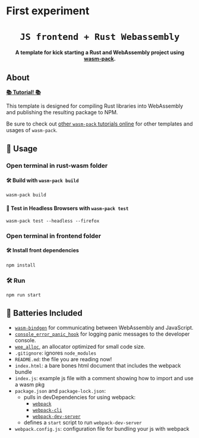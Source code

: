 # First experiment

<div align="center">

  <h1><code>JS frontend + Rust Webassembly</code></h1>

  <strong>A template for kick starting a Rust and WebAssembly project using 
  <a href="https://github.com/rustwasm/wasm-pack">wasm-pack</a>.</strong>
</div>

## About

[**📚 Tutorial! 📚**][template-docs]

This template is designed for compiling Rust libraries into WebAssembly and
publishing the resulting package to NPM.

Be sure to check out [other `wasm-pack` tutorials online][tutorials] for other
templates and usages of `wasm-pack`.

[tutorials]: https://rustwasm.github.io/docs/wasm-pack/tutorials/index.html
[template-docs]: https://rustwasm.github.io/docs/wasm-pack/tutorials/npm-browser-packages/index.html

## 🚴 Usage

### Open terminal in rust-wasm folder

#### 🛠️ Build with `wasm-pack build` 

```
wasm-pack build
```

#### 🔬 Test in Headless Browsers with `wasm-pack test`

```
wasm-pack test --headless --firefox
```

### Open terminal in frontend folder

#### 🛠️ Install front dependencies

```
npm install
```

### 🛠️ Run  

```
npm run start
```

## 🔋 Batteries Included

* [`wasm-bindgen`](https://github.com/rustwasm/wasm-bindgen) for communicating
  between WebAssembly and JavaScript.
* [`console_error_panic_hook`](https://github.com/rustwasm/console_error_panic_hook)
  for logging panic messages to the developer console.
* [`wee_alloc`](https://github.com/rustwasm/wee_alloc), an allocator optimized
  for small code size.
* `.gitignore`: ignores `node_modules`
* `README.md`: the file you are reading now!
* `index.html`: a bare bones html document that includes the webpack bundle
* `index.js`: example js file with a comment showing how to import and use a wasm pkg
* `package.json` and `package-lock.json`:
  * pulls in devDependencies for using webpack:
    * [`webpack`](https://www.npmjs.com/package/webpack)
    * [`webpack-cli`](https://www.npmjs.com/package/webpack-cli)
    * [`webpack-dev-server`](https://www.npmjs.com/package/webpack-dev-server)
  * defines a `start` script to run `webpack-dev-server`
* `webpack.config.js`: configuration file for bundling your js with webpack
